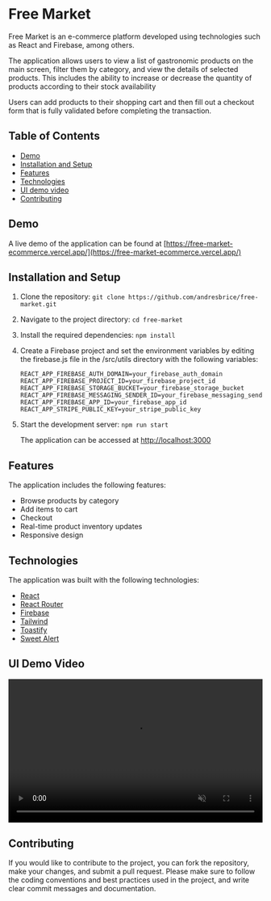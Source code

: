 # Free Market

Free Market is an e-commerce platform developed using technologies such as React and Firebase, among others.

The application allows users to view a list of gastronomic products on the main screen, filter them by category, and view the details of selected products. This includes the ability to increase or decrease the quantity of products according to their stock availability

Users can add products to their shopping cart and then fill out a checkout form that is fully validated before completing the transaction.

## Table of Contents

- [Demo](#demo)
- [Installation and Setup](#installation-and-setup)
- [Features](#features)
- [Technologies](#technologies)
- [UI demo video](#video)
- [Contributing](#contributing)

## Demo

A live demo of the application can be found at [https://free-market-ecommerce.vercel.app/](https://free-market-ecommerce.vercel.app/)

## Installation and Setup

1.  Clone the repository:
    `git clone https://github.com/andresbrice/free-market.git`

2.  Navigate to the project directory:
    `cd free-market`
3.  Install the required dependencies:
    `npm install`

4.  Create a Firebase project and set the environment variables by editing the firebase.js file in the /src/utils directory with the following variables:

    ```REACT_APP_FIREBASE_API_KEY=your_firebase_api_key
    REACT_APP_FIREBASE_AUTH_DOMAIN=your_firebase_auth_domain
    REACT_APP_FIREBASE_PROJECT_ID=your_firebase_project_id
    REACT_APP_FIREBASE_STORAGE_BUCKET=your_firebase_storage_bucket
    REACT_APP_FIREBASE_MESSAGING_SENDER_ID=your_firebase_messaging_sender_id
    REACT_APP_FIREBASE_APP_ID=your_firebase_app_id
    REACT_APP_STRIPE_PUBLIC_KEY=your_stripe_public_key
    ```

5.  Start the development server:
    `npm run start`

    The application can be accessed at [http://localhost:3000](http://localhost:3000)

## Features

The application includes the following features:

- Browse products by category
- Add items to cart
- Checkout
- Real-time product inventory updates
- Responsive design

## Technologies

The application was built with the following technologies:

- [React](https://reactjs.org/)
- [React Router](https://reactrouter.com/)
- [Firebase](https://firebase.google.com/)
- [Tailwind](https://tailwindcss.com/)
- [Toastify](https://fkhadra.github.io/react-toastify/)
- [Sweet Alert](https://sweetalert2.github.io/)

## UI Demo Video

<div style="position:relative; width:100%; padding-bottom:56.25%;">
  <video style="position:absolute; top:0; left:0; width:100%; height:100%;" controls muted>
    <source src="https://firebasestorage.googleapis.com/v0/b/free-market-929b7.appspot.com/o/freemarket.mp4?alt=media&token=6542fd01-0052-4d2f-98ad-6913bac9c5c3" type="video/mp4">
  </video>
</div>

## Contributing

If you would like to contribute to the project, you can fork the repository, make your changes, and submit a pull request. Please make sure to follow the coding conventions and best practices used in the project, and write clear commit messages and documentation.
